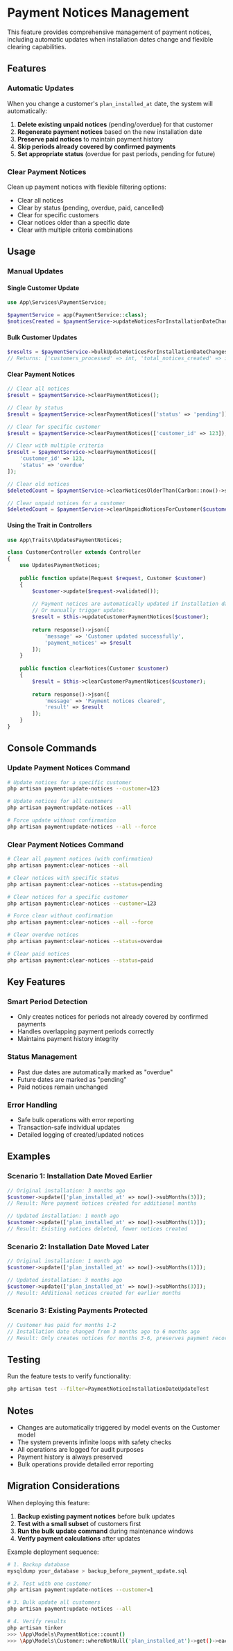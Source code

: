 # Payment Notices Management

This feature provides comprehensive management of payment notices, including automatic updates when installation dates change and flexible clearing capabilities.

## Features

### Automatic Updates
When you change a customer's `plan_installed_at` date, the system will automatically:

1. **Delete existing unpaid notices** (pending/overdue) for that customer
2. **Regenerate payment notices** based on the new installation date
3. **Preserve paid notices** to maintain payment history
4. **Skip periods already covered by confirmed payments**
5. **Set appropriate status** (overdue for past periods, pending for future)

### Clear Payment Notices
Clean up payment notices with flexible filtering options:

- Clear all notices
- Clear by status (pending, overdue, paid, cancelled)
- Clear for specific customers
- Clear notices older than a specific date
- Clear with multiple criteria combinations

## Usage

### Manual Updates

#### Single Customer Update
```php
use App\Services\PaymentService;

$paymentService = app(PaymentService::class);
$noticesCreated = $paymentService->updateNoticesForInstallationDateChange($customer);
```

#### Bulk Customer Updates
```php
$results = $paymentService->bulkUpdateNoticesForInstallationDateChanges($customerIds);
// Returns: ['customers_processed' => int, 'total_notices_created' => int, 'errors' => array]
```

#### Clear Payment Notices
```php
// Clear all notices
$result = $paymentService->clearPaymentNotices();

// Clear by status
$result = $paymentService->clearPaymentNotices(['status' => 'pending']);

// Clear for specific customer
$result = $paymentService->clearPaymentNotices(['customer_id' => 123]);

// Clear with multiple criteria
$result = $paymentService->clearPaymentNotices([
    'customer_id' => 123,
    'status' => 'overdue'
]);

// Clear old notices
$deletedCount = $paymentService->clearNoticesOlderThan(Carbon::now()->subMonths(3));

// Clear unpaid notices for a customer
$deletedCount = $paymentService->clearUnpaidNoticesForCustomer($customer);
```

#### Using the Trait in Controllers
```php
use App\Traits\UpdatesPaymentNotices;

class CustomerController extends Controller
{
    use UpdatesPaymentNotices;
    
    public function update(Request $request, Customer $customer)
    {
        $customer->update($request->validated());
        
        // Payment notices are automatically updated if installation date changed
        // Or manually trigger update:
        $result = $this->updateCustomerPaymentNotices($customer);
        
        return response()->json([
            'message' => 'Customer updated successfully',
            'payment_notices' => $result
        ]);
    }
    
    public function clearNotices(Customer $customer)
    {
        $result = $this->clearCustomerPaymentNotices($customer);
        
        return response()->json([
            'message' => 'Payment notices cleared',
            'result' => $result
        ]);
    }
}
```

## Console Commands

### Update Payment Notices Command
```bash
# Update notices for a specific customer
php artisan payment:update-notices --customer=123

# Update notices for all customers
php artisan payment:update-notices --all

# Force update without confirmation
php artisan payment:update-notices --all --force
```

### Clear Payment Notices Command
```bash
# Clear all payment notices (with confirmation)
php artisan payment:clear-notices --all

# Clear notices with specific status
php artisan payment:clear-notices --status=pending

# Clear notices for a specific customer
php artisan payment:clear-notices --customer=123

# Force clear without confirmation
php artisan payment:clear-notices --all --force

# Clear overdue notices
php artisan payment:clear-notices --status=overdue

# Clear paid notices
php artisan payment:clear-notices --status=paid
```

## Key Features

### Smart Period Detection
- Only creates notices for periods not already covered by confirmed payments
- Handles overlapping payment periods correctly
- Maintains payment history integrity

### Status Management
- Past due dates are automatically marked as "overdue"
- Future dates are marked as "pending"
- Paid notices remain unchanged

### Error Handling
- Safe bulk operations with error reporting
- Transaction-safe individual updates
- Detailed logging of created/updated notices

## Examples

### Scenario 1: Installation Date Moved Earlier
```php
// Original installation: 3 months ago
$customer->update(['plan_installed_at' => now()->subMonths(3)]);
// Result: More payment notices created for additional months

// Updated installation: 1 month ago  
$customer->update(['plan_installed_at' => now()->subMonths(1)]);
// Result: Existing notices deleted, fewer notices created
```

### Scenario 2: Installation Date Moved Later
```php
// Original installation: 1 month ago
$customer->update(['plan_installed_at' => now()->subMonths(1)]);

// Updated installation: 3 months ago
$customer->update(['plan_installed_at' => now()->subMonths(3)]);
// Result: Additional notices created for earlier months
```

### Scenario 3: Existing Payments Protected
```php
// Customer has paid for months 1-2
// Installation date changed from 3 months ago to 6 months ago
// Result: Only creates notices for months 3-6, preserves payment records
```

## Testing

Run the feature tests to verify functionality:
```bash
php artisan test --filter=PaymentNoticeInstallationDateUpdateTest
```

## Notes

- Changes are automatically triggered by model events on the Customer model
- The system prevents infinite loops with safety checks
- All operations are logged for audit purposes
- Payment history is always preserved
- Bulk operations provide detailed error reporting

## Migration Considerations

When deploying this feature:

1. **Backup existing payment notices** before bulk updates
2. **Test with a small subset** of customers first
3. **Run the bulk update command** during maintenance windows
4. **Verify payment calculations** after updates

Example deployment sequence:
```bash
# 1. Backup database
mysqldump your_database > backup_before_payment_update.sql

# 2. Test with one customer
php artisan payment:update-notices --customer=1

# 3. Bulk update all customers
php artisan payment:update-notices --all

# 4. Verify results
php artisan tinker
>>> \App\Models\PaymentNotice::count()
>>> \App\Models\Customer::whereNotNull('plan_installed_at')->get()->each->getUnpaidMonths()
```

